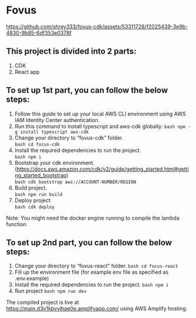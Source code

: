 # Fovus


https://github.com/shrey333/fovus-cdk/assets/53311728/f2025439-3e9b-4830-9b85-6df353e0378f



## This project is divided into 2 parts:

1. CDK
2. React app

## To set up 1st part, you can follow the below steps:

1. Follow this guide to set up your local AWS CLI environment using AWS IAM Identity Center authentication.
2. Run this command to install typescript and aws-cdk globally:
   `bash npm -g install typescript aws-cdk `
3. Change your directory to “fovus-cdk” folder.  
   `bash cd focus-cdk`
4. Install the required dependencies to run the project.  
   `bash npm i`
5. Bootstrap your cdk environment. (<https://docs.aws.amazon.com/cdk/v2/guide/getting_started.html#getting_started_bootstrap>)  
   `bash cdk bootstrap aws://ACCOUNT-NUMBER/REGION`
6. Build project.  
   `bash npm run build`
7. Deploy project  
   `bash cdk deploy`

Note: You might need the docker engine running to compile the lambda function.

## To set up 2nd part, you can follow the below steps:

1. Change your directory to “fovus-react” folder.
   `bash cd focus-react`
2. Fill up the environment file (for example env file as specified as .env.example)
3. Install the required dependencies to run the project.
   `bash npm i`
4. Run project
   `bash npm run dev`

The compiled project is live at <https://main.d3v1kbyvlhae0e.amplifyapp.com/> using AWS Amplify hosting.

